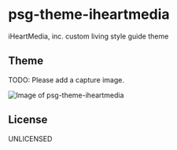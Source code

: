 # psg-theme-iheartmedia

iHeartMedia, inc. custom living style guide theme

## Theme

TODO: Please add a capture image.

![Image of psg-theme-iheartmedia](https://octodex.github.com/images/yaktocat.png)

## License

UNLICENSED
